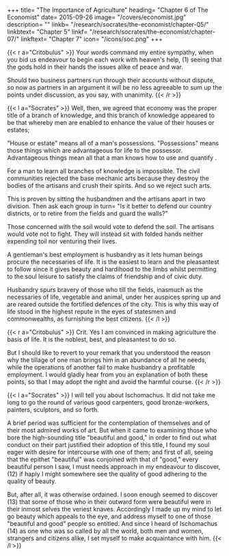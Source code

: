 +++
title= "The Importance of Agriculture"
heading= "Chapter 6 of The Economist"
date= 2015-09-26
image= "/covers/economist.jpg"
description= ""
linkb= "/research/socrates/the-economist/chapter-05/"
linkbtext= "Chapter 5"
linkf= "/research/socrates/the-economist/chapter-07/"
linkftext= "Chapter 7"
icon= "/icons/soc.png"
+++


{{< r a="Critobulus" >}}
Your words command my entire sympathy, when you bid us endeavour to begin each work with heaven's help, (1) seeing that the gods hold in their hands the issues alike of peace and war. 

<!-- So at any rate will we endeavour to act at all times; but will you now endeavour on your side to continue the discussion of economy from the point at which you broke off, and bring it point by point to its conclusion? What you have said so far has not been thrown away on me. I seem to discern already more clearly, what sort of behaviour is necessary to anything like real living.  -->

<!-- {{< l a="Socrates" >}}
Socrates= What say you then? Shall we first survey the ground already traversed, and retrace the steps on which we were agreed, so that, if possible we may conduct the remaining portion of the argument to its issue with like unanimity? (3) (3) Lit. "try whether we can go through the remaining steps with like..."  -->

Should two business partners run through their accounts without dispute, so now as partners in an argument it will be no less agreeable to sum up the points under discussion, as you say, with unanimity. 
{{< /r >}}


{{< l a="Socrates" >}}
Well, then, we agreed that economy was the proper title of a branch of knowledge, and this branch of knowledge appeared to be that whereby men are enabled to enhance the value of their houses or estates;

"House or estate" means all of a man's possessions. "Possessions" means those things which are advantageous for life to the possessor. Advantageous things mean all that a man knows how to use and quantify <!-- turn to good account -->. 

For a man to learn all branches of knowledge is impossible. The civil communities rejected the base mechanic arts because they destroy the bodies of the artisans and crush their spirits. And so we reject such arts.  

This is proven by sitting the husbandmen and the artisans apart in two division. Then ask each group in turn= "Is it better to defend our country districts, or to retire from the fields and guard the walls?" 

Those concerned with the soil would vote to defend the soil. The artisans would vote not to fight. They will instead sit with folded hands neither expending toil nor venturing their lives. 

A gentleman's best employment is husbandry as it lets human beings procure the necessaries of life. It is the easiest to learn and the pleasantest to follow since it gives beauty and hardihood to the limbs whilst permitting to the soul leisure to satisfy the claims of friendship and of civic duty.

Husbandry spurs bravery of those who till the fields, inasmuch as the necessaries of life, vegetable and animal, under her auspices spring up and are reared outside the fortified defences of the city. This is why this way of life stood in the highest repute in the eyes of statesmen and commonwealths, as furnishing the best citizens<!--  and those best disposed to the common weal -->. 
{{< /l >}}

{{< r a="Critobulus" >}}
Crit. Yes I am convinced in making agriculture the basis of life. It is the noblest, best, and pleasantest to do so. 

But I should like to revert to your remark that you understood the reason why the tillage of one man brings him in an abundance of all he needs, while the operations of another fail to make husbandry a profitable employment. I would gladly hear from you an explanation of both these points, so that I may adopt the right and avoid the harmful course. 
{{< /r >}}


<!-- {{< l a="Socrates" >}}
Soc. Well, Critobulus, suppose I narrate to you from the beginning how I cam in contact with a man who of all men I ever met seemed to me to deserve the appellation of a gentleman. He was indeed a "beautiful and good" man. 
{{< /l >}}

{{< r a="Critobulus" >}}
Crit. There is nothing I should better like to hear, since of all titles this is the one I covet most the right to bear. 
{{< /l >}} -->


{{< l a="Socrates" >}}
I will tell you about Ischomachus. It did not take me long to go the round of various good carpenters, good bronze-workers, painters, sculptors, and so forth. 

A brief period was sufficient for the contemplation of themselves and of their most admired works of art. But when it came to examining those who bore the high-sounding title "beautiful and good," in order to find out what conduct on their part justified their adoption of this title, I found my soul eager with desire for intercourse with one of them; and first of all, seeing that the epithet "beautiful" was conjoined with that of "good," every beautiful person I saw, I must needs approach in my endeavour to discover, (12) if haply I might somewhere see the quality of good adhering to the quality of beauty. 

But, after all, it was otherwise ordained. I soon enough seemed to discover (13) that some of those who in their outward form were beautiful were in their inmost selves the veriest knaves. Accordingly I made up my mind to let go beauty which appeals to the eye, and address myself to one of those "beautiful and good" people so entitled. And since I heard of Ischomachus (14) as one who was so called by all the world, both men and women, strangers and citizens alike, I set myself to make acquaintance with him. 
{{< /l >}}

